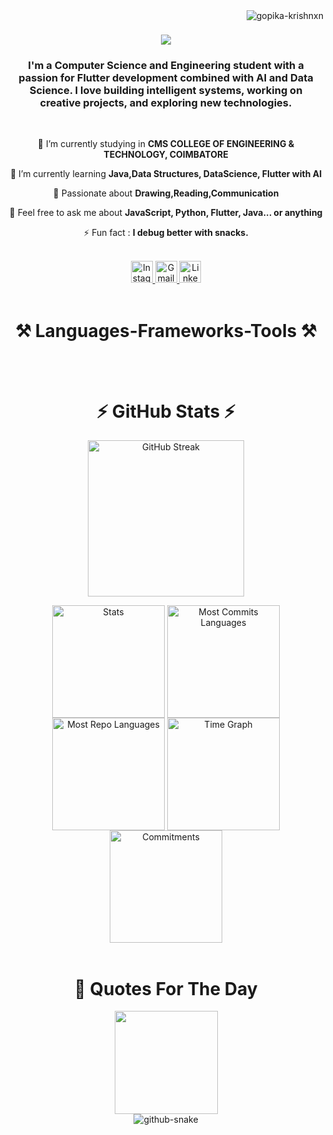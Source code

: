 <img align="right" src="https://komarev.com/ghpvc/?username=gopika-krishnxn" alt="gopika-krishnxn" />

<h1 align="center">
    <img src="https://readme-typing-svg.herokuapp.com/?font=Righteous&size=35&color=00BFFF&center=true&vCenter=true&width=500&height=70&duration=4000&lines=Hello+%3CDevelopers%2F%3E;I'm+Gopika+Krishnan;" />
</h1>

<h3 align="center">I'm a Computer Science and Engineering student with a passion for Flutter development combined with AI and Data Science. I love building intelligent systems, working on creative projects, and exploring new technologies.</h3>

<br/>

<div align="center">
 
 🔭 I’m currently studying in **CMS COLLEGE OF ENGINEERING & TECHNOLOGY, COIMBATORE**
 
 🌱 I’m currently learning **Java,Data Structures, DataScience, Flutter with AI**

 🎨 Passionate about **Drawing,Reading,Communication**

💬 Feel free to ask me about **JavaScript, Python, Flutter, Java... or anything**

⚡ Fun fact : **I debug better with snacks.**

 </div>
 <br/>
 
<div align="center">
    <a href="https://www.instagram.com/gop_.ika_" target="_blank" rel="noopener noreferrer" aria-label="Instagram">
        <img src="https://img.shields.io/static/v1?message=Instagram&logo=instagram&label=&color=E4405F&logoColor=white&labelColor=&style=for-the-badge" height="35" alt="Instagram logo" />
    </a>
    <a href="mailto:gopikagopuz73@gmail.com" target="_blank" rel="noopener noreferrer" aria-label="Gmail">
        <img src="https://img.shields.io/static/v1?message=Gmail&logo=gmail&label=&color=D14836&logoColor=white&labelColor=&style=for-the-badge" height="35" alt="Gmail logo" />
    </a>
    <a href="https://www.linkedin.com/" target="_blank" rel="noopener noreferrer" aria-label="LinkedIn">
        <img src="https://img.shields.io/static/v1?message=LinkedIn&logo=linkedin&label=&color=0077B5&logoColor=white&labelColor=&style=for-the-badge" height="35" alt="LinkedIn logo" />
    </a>
</div>


 <br/>
 
<h1 align="center">⚒️ Languages-Frameworks-Tools ⚒️</h1>
<br/>


<br/>

<h1 align="center">⚡ GitHub Stats ⚡</h1>
<p align="center">
  <img height=250 align="center" src="https://github-readme-streak-stats-eight.vercel.app/?user=gopika-krishnxn&theme=transparent&hide_border=true" alt="GitHub Streak" />
</p>
<div align="center">
  <img align="center" src="http://github-profile-summary-cards.vercel.app/api/cards/stats?username=gopika-krishnxn&theme=transparent" height="180em" alt="Stats"/>
  <img align="center" src="http://github-profile-summary-cards.vercel.app/api/cards/most-commit-language?username=gopika-krishnxn&theme=transparent" height="180em" alt="Most Commits Languages"/>
  <img align="center" src="http://github-profile-summary-cards.vercel.app/api/cards/repos-per-language?username=gopika-krishnxn&theme=transparent" height="180em" alt="Most Repo Languages"/>
  <img align="center" src="http://github-profile-summary-cards.vercel.app/api/cards/productive-time?username=gopika-krishnxn&theme=transparent&utcOffset=5.30" height="180em" alt="Time Graph"/>
  <img align="center" src="http://github-profile-summary-cards.vercel.app/api/cards/profile-details?username=gopika-krishnxn&theme=transparent" height="180em" alt="Commitments"/>
</div>

<br/>

<h1 align="center">💭 Quotes For The Day </h1>
<div align="center">
    <img src="https://quotes-github-readme.vercel.app/api?type=horizontal&theme=transparent" height="165" />
</div>

<div align="center">
<picture>
  <source media="(prefers-color-scheme: dark)" srcset="https://raw.githubusercontent.com/gopika-krishnxn/gopika-krishnxn/output/github-snake-dark.svg" />
  <source media="(prefers-color-scheme: light)" srcset="https://raw.githubusercontent.com/gopika-krishnxn/gopika-krishnxn/output/github-snake.svg" />
  <img alt="github-snake" src="https://raw.githubusercontent.com/gopika-krishnxn/gopika-krishnxn/output/github-snake.svg" />
</picture>
</div>

